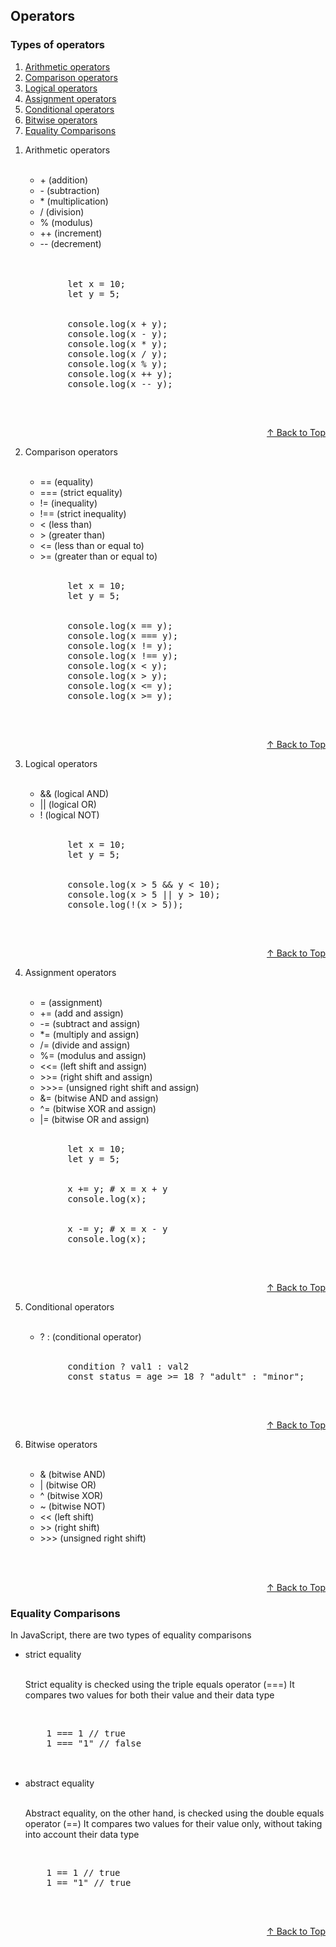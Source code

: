 <h2>Operators</h2>

<span id="top"><h3>Types of operators</h3></span>
<ol>
 <li><a href="#Arithmetic">Arithmetic operators</a></li>
 <li><a href="#Comparison">Comparison operators</a></li>
 <li><a href="#Logical">Logical operators</a></li>
 <li><a href="#Assignment">Assignment operators</a></li>
 <li><a href="#Conditional">Conditional operators</a></li>
  <li><a href="#Bitwise">Bitwise operators</a></li>
 <li><a href="#Equality">Equality Comparisons</a></li>

</ol>
<ol>
    <span id="Arithmetic"><li>Arithmetic operators</li></span>
    <br>
    <ul>
        <li>+ (addition)</li>
        <li>- (subtraction)</li>
        <li>* (multiplication)</li>
        <li>/ (division)</li>
        <li>% (modulus)</li>
        <li>++ (increment)</li>
        <li>-- (decrement)</li>
        <br>
    </ul>
    <br>
    <pre>
        let x = 10;
        let y = 5;
        <br>
        console.log(x + y); 
        console.log(x - y); 
        console.log(x * y); 
        console.log(x / y); 
        console.log(x % y);
        console.log(x ++ y);
        console.log(x -- y);
    </pre>
    <br>
    <p align='right'><a href="#top">&#8593; Back to Top</a></p>
    <span id="Comparison"><li>Comparison  operators</li></span>
    <br>
    <ul>
        <li>== (equality)
        <li>=== (strict equality)</li>
        <li>!= (inequality)</li>
        <li>!== (strict inequality)</li>
        <li>< (less than)</li>
        <li>> (greater than)</li>
        <li><= (less than or equal to)</li>
        <li>>= (greater than or equal to)</li>
    </ul>
    <br>
    <pre>
        let x = 10;
        let y = 5;
        <br>
        console.log(x == y); 
        console.log(x === y);
        console.log(x != y); 
        console.log(x !== y); 
        console.log(x < y); 
        console.log(x > y); 
        console.log(x <= y); 
        console.log(x >= y);
    </pre>
    <br>
    <p align='right'><a href="#top">&#8593; Back to Top</a></p>
    <span id="Logical"><li>Logical  operators</li></span>
    <br>
    <ul>
        <li>&& (logical AND)</li>
        <li>|| (logical OR)</li>
        <li>! (logical NOT)</li>
    </ul>
    <br>
    <pre>
        let x = 10;
        let y = 5;
        <br>
        console.log(x > 5 && y < 10); 
        console.log(x > 5 || y > 10); 
        console.log(!(x > 5)); 
    </pre>
    <br>
    <p align='right'><a href="#top">&#8593; Back to Top</a></p>
    <span id="Assignment"><li>Assignment  operators</li></span>
    <br>
    <ul>
        <li>= (assignment)</li>
        <li>+= (add and assign)</li>
        <li>-= (subtract and assign)</li>
        <li>*= (multiply and assign)</li>
        <li>/= (divide and assign)</li>
        <li>%= (modulus and assign)</li>
        <li><<= (left shift and assign)</li>
        <li>>>= (right shift and assign)</li>
        <li>>>>= (unsigned right shift and assign)</li>
        <li>&= (bitwise AND and assign)</li>
        <li>^= (bitwise XOR and assign)</li>
        <li>|= (bitwise OR and assign)</li>
    </ul>
    <br>
    <pre>
        let x = 10;
        let y = 5;
        <br>
        x += y; # x = x + y
        console.log(x); 
        <br>
        x -= y; # x = x - y
        console.log(x); 
    </pre>
    <br>
    <p align='right'><a href="#top">&#8593; Back to Top</a></p>
    <span id="Conditional"><li>Conditional  operators</li></span>
    <br>
    <ul>
        <li>? : (conditional operator)</li>
    </ul>
    <br>
    <pre>
        condition ? val1 : val2
        const status = age >= 18 ? "adult" : "minor";
    </pre>
    <br>
    <p align='right'><a href="#top">&#8593; Back to Top</a></p>
    <span id="Bitwise"><li>Bitwise  operators</li></span>
    <br>
    <ul>
        <li>& (bitwise AND)</li>
        <li>| (bitwise OR)</li>
        <li>^ (bitwise XOR)</li>
        <li>~ (bitwise NOT)</li>
        <li><< (left shift)</li>
        <li>>> (right shift)</li>
        <li>>>> (unsigned right shift)</li>
    </ul>
    <br>
</ol>

<br />
<p align='right'><a href="#top">&#8593; Back to Top</a></p>
<span id="Equality"><h3>Equality Comparisons</h3></span>
In JavaScript, there are two types of equality comparisons<br>
<ul>
    <li>strict equality</li>
    <br>
    <p>Strict equality is checked using the triple equals operator (===)
    It compares two values for both their value and their data type</p>
    <br>
    <pre>
    1 === 1 // true
    1 === "1" // false
    </pre>
    <br>
    <li>abstract equality</li>
    <br>
    <p>Abstract equality, on the other hand, is checked using the double equals operator (==)
    It compares two values for their value only, without taking into account their data type</p>
    <br>
    <pre>
    1 == 1 // true
    1 == "1" // true
    </pre>
</ul>
<br>
    <p align='right'><a href="#top">&#8593; Back to Top</a></p>
